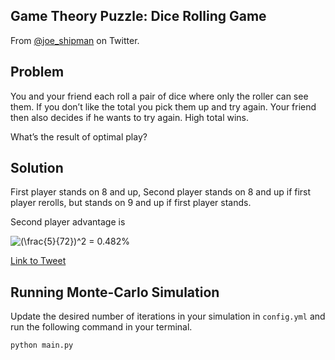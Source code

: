 ## Game Theory Puzzle: Dice Rolling Game
From [@joe_shipman](https://twitter.com/joe_shipman/status/1340386895860297730?s=20) on Twitter.
## Problem
You and your friend each roll a pair of dice where only the roller can see them. If you don’t like the total you pick them up and try again. Your friend then also decides if he wants to try again. High total wins.

What’s the result of optimal play?

## Solution
First player stands on 8 and up, Second player stands on 8 and up if first player rerolls, but stands on 9 and up if first player stands.

Second player advantage is 

<img src="https://latex.codecogs.com/gif.latex?(\frac{5}{72})^2&space;=&space;0.482%" title="(\frac{5}{72})^2 = 0.482%" />

[Link to Tweet](https://twitter.com/joe_shipman/status/1341194220263104512?s=20)  

## Running Monte-Carlo Simulation
Update the desired number of iterations in your simulation in `config.yml` and run the following command in your terminal.

```python
python main.py
```

